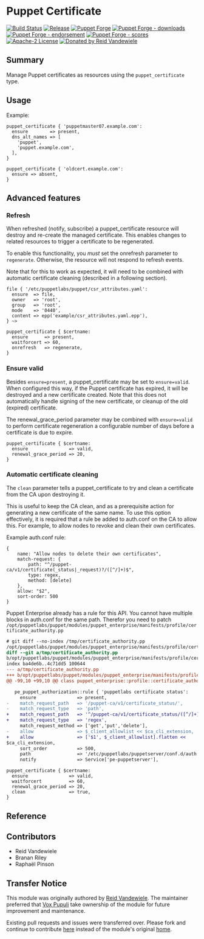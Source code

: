 # Puppet Certificate

[![Build Status](https://github.com/voxpupuli/puppet-puppet_certificate/workflows/CI/badge.svg)](https://github.com/voxpupuli/puppet-puppet_certificate/actions?query=workflow%3ACI)
[![Release](https://github.com/voxpupuli/puppet-puppet_certificate/actions/workflows/release.yml/badge.svg)](https://github.com/voxpupuli/puppet-puppet_certificate/actions/workflows/release.yml)
[![Puppet Forge](https://img.shields.io/puppetforge/v/puppet/puppet_certificate.svg)](https://forge.puppetlabs.com/puppet/puppet_certificate)
[![Puppet Forge - downloads](https://img.shields.io/puppetforge/dt/puppet/puppet_certificate.svg)](https://forge.puppetlabs.com/puppet/puppet_certificate)
[![Puppet Forge - endorsement](https://img.shields.io/puppetforge/e/puppet/puppet_certificate.svg)](https://forge.puppetlabs.com/puppet/puppet_certificate)
[![Puppet Forge - scores](https://img.shields.io/puppetforge/f/puppet/puppet_certificate.svg)](https://forge.puppetlabs.com/puppet/puppet_certificate)
[![Apache-2 License](https://img.shields.io/github/license/voxpupuli/puppet-puppet_certificate.svg)](LICENSE)
[![Donated by Reid Vandewiele](https://img.shields.io/badge/donated%20by-Reid%20Vandewiele-fb7047.svg)](#transfer-notice)

## Summary

Manage Puppet certificates as resources using the `puppet_certificate` type.

## Usage

Example:

```puppet
puppet_certificate { 'puppetmaster07.example.com':
  ensure        => present,
  dns_alt_names => [
    'puppet',
    'puppet.example.com',
  ],
}

puppet_certificate { 'oldcert.example.com':
  ensure => absent,
}
```

## Advanced features

### Refresh

When refreshed (notify, subscribe) a puppet\_certificate resource will destroy
and re-create the managed certificate. This enables changes to related resources
to trigger a certificate to be regenerated.

To enable this functionality, you *must* set the onrefresh parameter to
`regenerate`. Otherwise, the resource will not respond to refresh events.

Note that for this to work as expected, it will need to be combined with
automatic certificate cleaning (described in a following section).

```puppet
file { '/etc/puppetlabs/puppet/csr_attributes.yaml':
  ensure  => file,
  owner   => 'root',
  group   => 'root',
  mode    => '0440',
  content => epp('example/csr_attributes.yaml.epp'),
} ~>

puppet_certificate { $certname:
  ensure      => present,
  waitforcert => 60,
  onrefresh   => regenerate,
}
```

### Ensure valid

Besides `ensure=present`, a puppet\_certificate may be set to `ensure=valid`.
When configured this way, if the Puppet certificate has expired, it will be
destroyed and a new certificate created. Note that this does not automatically
handle signing of the new certificate, or cleanup of the old (expired)
certificate.

The renewal\_grace\_period parameter may be combined with `ensure=valid` to
perform certificate regeneration a configurable number of days before a
certificate is due to expire.

```puppet
puppet_certificate { $certname:
  ensure               => valid,
  renewal_grace_period => 20,
}
```

### Automatic certificate cleaning

The `clean` parameter tells a puppet\_certificate to try and clean a
certificate from the CA upon destroying it.

This is useful to keep the CA clean, and as a prerequisite action for
generating a new certificate of the same name. To use this option effectively,
it is required that a rule be added to auth.conf on the CA to allow this. For
example, to allow nodes to revoke and clean their own certificates.

Example auth.conf rule:

```
{
    name: "Allow nodes to delete their own certificates",
    match-request: {
        path: "^/puppet-ca/v1/certificate(_status|_request)?/([^/]+)$",
        type: regex,
        method: [delete]
    },
    allow: "$2",
    sort-order: 500
}
```

Puppet Enterprise already has a rule for this API. You cannot have multiple
blocks in auth.conf for the same path. Therefor you need to patch
`/opt/puppetlabs/puppet/modules/puppet_enterprise/manifests/profile/certificate_authority.pp`

```diff
# git diff --no-index /tmp/certificate_authority.pp
/opt/puppetlabs/puppet/modules/puppet_enterprise/manifests/profile/certificate_authority.pp
diff --git a/tmp/certificate_authority.pp
b/opt/puppetlabs/puppet/modules/puppet_enterprise/manifests/profile/certificate_authority.pp
index ba4de6b..4c71dd5 100644
--- a/tmp/certificate_authority.pp
+++ b/opt/puppetlabs/puppet/modules/puppet_enterprise/manifests/profile/certificate_authority.pp
@@ -99,10 +99,10 @@ class puppet_enterprise::profile::certificate_authority (

   pe_puppet_authorization::rule { 'puppetlabs certificate status':
     ensure               => present,
-    match_request_path   => '/puppet-ca/v1/certificate_status/',
-    match_request_type   => 'path',
+    match_request_path   => '^/puppet-ca/v1/certificate_status/([^/]+)?$',
+    match_request_type   => 'regex',
     match_request_method => ['get','put','delete'],
-    allow                => $_client_allowlist << $ca_cli_extension,
+    allow                => ['$1', $_client_allowlist].flatten <<
$ca_cli_extension,
     sort_order           => 500,
     path                 => '/etc/puppetlabs/puppetserver/conf.d/auth.conf',
     notify               => Service['pe-puppetserver'],
```

```puppet
puppet_certificate { $certname:
  ensure               => valid,
  waitforcert          => 60,
  renewal_grace_period => 20,
  clean                => true,
}
```

## Reference

## Contributors

* Reid Vandewiele
* Branan Riley
* Raphaël Pinson

## Transfer Notice

This module was originally authored by [Reid Vandewiele](http://github.com/reidmv).
The maintainer preferred that [Vox Pupuli](https://voxpupuli.org/) take ownership of the module for future improvement and maintenance.

Existing pull requests and issues were transferred over.
Please fork and continue to contribute [here](https://github.com/voxpupuli/puppet-puppet_certificate) instead of the
module's original [home](https://github.com/reidmv/puppet-puppet_certificate).
